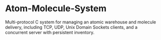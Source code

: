 # Atom-Molecule-System
Multi-protocol C system for managing an atomic warehouse and molecule delivery, including TCP, UDP, Unix Domain Sockets clients, and a concurrent server with persistent inventory.
